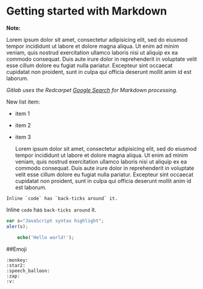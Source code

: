 # Getting started with Markdown

**Note:**

Lorem ipsum dolor sit amet, consectetur adipisicing elit, sed do eiusmod
tempor incididunt ut labore et dolore magna aliqua. Ut enim ad minim veniam,
quis nostrud exercitation ullamco laboris nisi ut aliquip ex ea commodo
consequat. Duis aute irure dolor in reprehenderit in voluptate velit esse
cillum dolore eu fugiat nulla pariatur. Excepteur sint occaecat cupidatat non
proident, sunt in culpa qui officia deserunt mollit anim id est laborum.

_Gitlab uses the Redcarpet [Google Search](https://google.com) for Markdown processing._

New list item: 

- item 1
- item 2 
- item 3

	Lorem ipsum dolor sit amet, consectetur adipisicing elit, sed do eiusmod
	tempor incididunt ut labore et dolore magna aliqua. Ut enim ad minim veniam,
	quis nostrud exercitation ullamco laboris nisi ut aliquip ex ea commodo
	consequat. Duis aute irure dolor in reprehenderit in voluptate velit esse
	cillum dolore eu fugiat nulla pariatur. Excepteur sint occaecat cupidatat non
	proident, sunt in culpa qui officia deserunt mollit anim id est laborum.

```no-highlight
Inline `code` has `back-ticks around` it. 
```
Inline `code` has `back-ticks around` it.

```javascript
var s="JavaScript syntax highlight"; 
aler(s);
```

```php
	echo('Hello world!');
```

##Emoji

	:monkey:	
	:star2:
	:speech_balloon:
	:zap:
	:v: